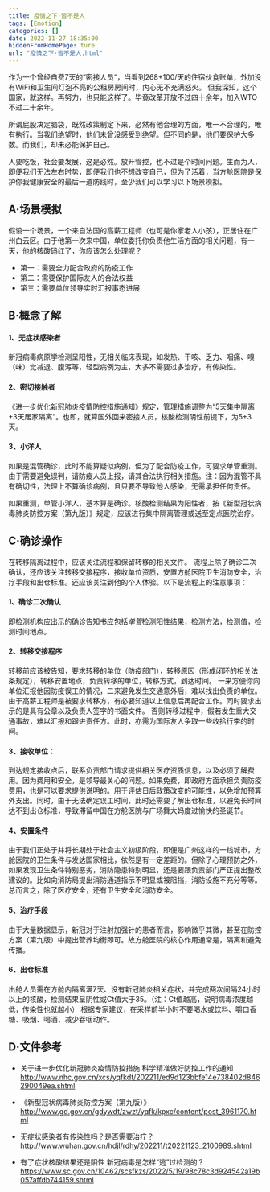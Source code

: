 ```yaml
---
title: 疫情之下·皆不是人​
tags: [Emotion]
categories: []
date: 2022-11-27 18:35:00
hiddenFromHomePage: ture
url: "疫情之下·皆不是人.html"
---
```


作为一个曾经自费7天的”密接人员“，当看到268+100/天的住宿伙食账单，外加没有WiFi和卫生间灯泡不亮的公租房房间时，内心无不充满怒火。
但我深知，这个国家，就这样。再努力，也只能这样了。毕竟改革开放不过四十余年，加入WTO不过二十余年。

所谓屁股决定脑袋，既然政策制定下来，必然有他合理的方面，唯一不合理的，唯有执行。当我们绝望时，他们未曾没感受到绝望。但不同的是，他们要保护大多数。而我们，却未必能保护自己。

人要吃饭，社会要发展，这是必然。放开管控，也不过是个时间问题。生而为人，即便我们无法左右时势，即便我们也不想改变自己，但为了活着，当方舱医院是保护你我健康安全的最后一道防线时，至少我们可以学习以下场景模拟。

## A·场景模拟

假设一个场景，一个来自法国的高薪工程师（也可是你家老人小孩），正居住在广州白云区。由于他第一次来中国，单位委托你负责他生活方面的相关问题，有一天，他的核酸码红了，你应该怎么处理呢？
- 第一：需要全力配合政府的防疫工作
- 第二：需要保护国际友人的合法权益
- 第三：需要单位领导实时汇报事态进展


## B·概念了解
#### 1、无症状感染者
新冠病毒病原学检测呈阳性，无相关临床表现，如发热、干咳、乏力、咽痛、嗅（味）觉减退、腹泻等，轻型病例为主，大多不需要过多治疗，有传染性。

#### 2、密切接触者
《进一步优化新冠肺炎疫情防控措施通知》规定，管理措施调整为“5天集中隔离+3天居家隔离”。也即，就算国外回来密接人员，核酸检测阴性前提下，为5+3天。

#### 3、小洋人
如果是混管确诊，此时不能算疑似病例，但为了配合防疫工作，可要求单管重测。由于需要避免误判，请防疫人员上报，请其合法执行相关措施。注：因为混管不具有确切性，法理上不算确诊病例，且只要不导致他人感染，无需承担任何责任。

如果重测，单管小洋人，基本算是确诊。核酸检测结果为阳性者，按《新型冠状病毒肺炎防控方案（第九版）》规定，应该进行集中隔离管理或送至定点医院治疗。

## C·确诊操作

在转移隔离过程中，应该关注流程和保留转移的相关文件。
流程上除了确诊二次确认，还应该关注转移交接程序，接收单位资质，安置方舱医院卫生消防安全，治疗手段和出仓标准。还应该关注到他的个人体验。以下是流程上的注意事项：


#### 1、确诊二次确认
即检测机构应出示的确诊告知书应包括*单管*检测阳性结果，检测方法，检测值，检测时间地点。

#### 2、转移交接程序
转移前应该被告知，要求转移的单位（防疫部门），转移原因（形成闭环的相关法条规定），转移安置地点，负责转移的单位，转移方式，到达时间。
一来方便你向单位汇报他因防疫误工的情况，二来避免发生交通意外后，难以找出负责的单位。
由于高薪工程师是被要求转移方，有必要知道以上信息后再配合工作。同时要求出示的是具有公章以及负责人签字的书面文件。
否则转移过程中，假若发生重大交通事故，难以汇报和跟进责任方。此时，亦需为国际友人争取一些收拾行李的时间。

#### 3、接收单位：
到达规定接收点后，联系负责部门请求提供相关医疗资质信息，以及必须了解费用。因为费用和安全，是领导最关心的问题。如果免费，即政府方面承担负责防疫费用，也是可以要求提供说明的。用于评估日后政策改变的可能性，以免增加预算外支出。同时，由于无法确定误工时间，此时还需要了解出仓标准，以避免长时间达不到出仓标准，导致滞留中国在方舱医院与广场舞大妈度过愉快的圣诞节。

#### 4、安置条件
由于我们正处于并将长期处于社会主义初级阶段，即便是广州这样的一线城市，方舱医院的卫生条件与发达国家相比，依然是有一定差距的。但除了心理预防之外，如果发现卫生条件特别恶劣，消防隐患特别明显，还是要跟负责部门严正提出整改建议的。比如向消防局提出消防通道指示不明显或被阻挡，消防设施不充分等等。总而言之，除了医疗安全，还有卫生安全和消防安全。

#### 5、治疗手段
由于大量数据显示，新冠对于注射加强针的患者而言，影响微乎其微，甚至在防控方案（第九版）中提出营养均衡即可。故方舱医院的核心作用通常是，隔离和避免传播。

#### 6、出仓标准
出舱人员需在方舱内隔离满7天、没有新冠肺炎相关症状，并完成两次间隔24小时以上的核酸，检测结果呈阴性或Ct值大于35。（注：Ct值越高，说明病毒浓度越低，传染性也就越小）
根据专家建议，在采样前半小时不要喝水或饮料、嚼口香糖、吸烟、喝酒，减少吞咽动作。



## D·文件参考

- 关于进一步优化新冠肺炎疫情防控措施 科学精准做好防控工作的通知
http://www.nhc.gov.cn/xcs/yqfkdt/202211/ed9d123bbfe14e738402d846290049ea.shtml

- 《新型冠状病毒肺炎防控方案（第九版）》
http://www.gd.gov.cn/gdywdt/zwzt/yqfk/kpxc/content/post_3961170.html

- 无症状感染者有传染性吗？是否需要治疗？ 
http://www.wuhan.gov.cn/hdjl/rdhy/202211/t20221123_2100989.shtml

- 有了症状核酸结果还是阴性 新冠病毒是怎样“逃”过检测的？ 
https://www.sc.gov.cn/10462/scsfkzs/2022/5/19/98c78c3d924542a19b057affdb744159.shtml



